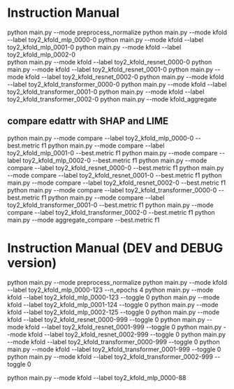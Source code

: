 # Instruction Manual 
python main.py --mode preprocess_normalize
python main.py --mode kfold --label toy2_kfold_mlp_0000-0 
python main.py --mode kfold --label toy2_kfold_mlp_0001-0 
python main.py --mode kfold --label toy2_kfold_mlp_0002-0  
python main.py --mode kfold --label toy2_kfold_resnet_0000-0 
python main.py --mode kfold --label toy2_kfold_resnet_0001-0 
python main.py --mode kfold --label toy2_kfold_resnet_0002-0 
python main.py --mode kfold --label toy2_kfold_transformer_0000-0 
python main.py --mode kfold --label toy2_kfold_transformer_0001-0 
python main.py --mode kfold --label toy2_kfold_transformer_0002-0 
python main.py --mode kfold_aggregate

## compare edattr with SHAP and LIME
python main.py --mode compare --label toy2_kfold_mlp_0000-0 --best.metric f1
python main.py --mode compare --label toy2_kfold_mlp_0001-0 --best.metric f1
python main.py --mode compare --label toy2_kfold_mlp_0002-0 --best.metric f1
python main.py --mode compare --label toy2_kfold_resnet_0000-0 --best.metric f1
python main.py --mode compare --label toy2_kfold_resnet_0001-0 --best.metric f1
python main.py --mode compare --label toy2_kfold_resnet_0002-0 --best.metric f1
python main.py --mode compare --label toy2_kfold_transformer_0000-0 --best.metric f1
python main.py --mode compare --label toy2_kfold_transformer_0001-0 --best.metric f1
python main.py --mode compare --label toy2_kfold_transformer_0002-0 --best.metric f1
python main.py --mode aggregate_compare --best.metric f1

# Instruction Manual (DEV and DEBUG version)
python main.py --mode preprocess_normalize
python main.py --mode kfold --label toy2_kfold_mlp_0000-123 --n_epochs 4 
python main.py --mode kfold --label toy2_kfold_mlp_0000-123 --toggle 0
python main.py --mode kfold --label toy2_kfold_mlp_0001-124 --toggle 0
python main.py --mode kfold --label toy2_kfold_mlp_0002-125 --toggle 0
python main.py --mode kfold --label toy2_kfold_resnet_0000-999 --toggle 0 
python main.py --mode kfold --label toy2_kfold_resnet_0001-999 --toggle 0 
python main.py --mode kfold --label toy2_kfold_resnet_0002-999 --toggle 0 
python main.py --mode kfold --label toy2_kfold_transformer_0000-999 --toggle 0
python main.py --mode kfold --label toy2_kfold_transformer_0001-999 --toggle 0
python main.py --mode kfold --label toy2_kfold_transformer_0002-999 --toggle 0

python main.py --mode kfold --label toy2_kfold_mlp_0000-88